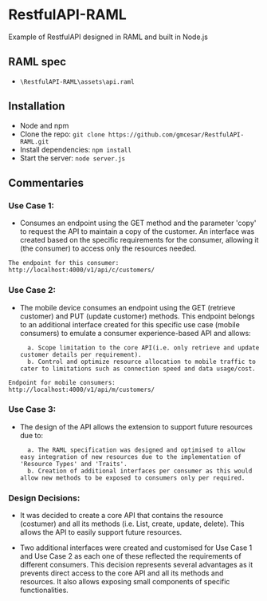 # RestfulAPI-RAML
Example of RestfulAPI designed in RAML and built in Node.js

## RAML spec

- `\RestfulAPI-RAML\assets\api.raml`

## Installation

- Node and npm
- Clone the repo: `git clone https://github.com/gmcesar/RestfulAPI-RAML.git`
- Install dependencies: `npm install`
- Start the server: `node server.js`

## Commentaries

### Use Case 1:

- Consumes an endpoint using the GET method and the parameter 'copy' to request the API to maintain a copy of the customer. An interface was created based on the specific requirements for the consumer, allowing it (the consumer) to access only the resources needed.

`The endpoint for this consumer: http://localhost:4000/v1/api/c/customers/`

### Use Case 2:

- The mobile device consumes an endpoint using the GET (retrieve customer) and PUT (update customer) methods. This endpoint belongs to an additional interface created for this specific use case (mobile consumers) to emulate a consumer experience-based API and allows:

        a. Scope limitation to the core API(i.e. only retrieve and update customer details per requirement).
        b. Control and optimize resource allocation to mobile traffic to cater to limitations such as connection speed and data usage/cost.
    
`Endpoint for mobile consumers: http://localhost:4000/v1/api/m/customers/`

### Use Case 3:

- The design of the API allows the extension to support future resources due to:

        a. The RAML specification was designed and optimised to allow easy integration of new resources due to the implementation of 'Resource Types' and 'Traits'.
        b. Creation of additional interfaces per consumer as this would allow new methods to be exposed to consumers only per required.

### Design Decisions:

- It was decided to create a core API that contains the resource (costumer) and all its methods (i.e. List, create, update, delete). This allows the API to easily support future resources.

- Two additional interfaces were created and customised for Use Case 1 and Use Case 2 as each one of these reflected the requirements of different consumers. This decision represents several advantages as it prevents direct access to the core API and all its methods and resources. It also allows exposing small components of specific functionalities.
